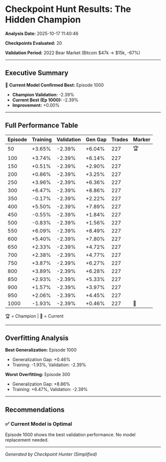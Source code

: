# Checkpoint Hunt Results: The Hidden Champion

**Analysis Date:** 2025-10-17 11:40:46

**Checkpoints Evaluated:** 20

**Validation Period:** 2022 Bear Market (Bitcoin $47k → $15k, -67%)

---

## Executive Summary

📌 **Current Model Confirmed Best:** Episode 1000

- **Champion Validation:** -2.39%
- **Current Best (Ep 1000):** -2.39%
- **Improvement:** +0.00%

---

## Full Performance Table

| Episode | Training | Validation | Gen Gap | Trades | Marker |
|---------|----------|------------|---------|--------|--------|
| 50 | +3.65% | -2.39% | +6.04% | 227 | 🏆 |
| 100 | +3.74% | -2.39% | +6.14% | 227 | |
| 150 | +0.51% | -2.39% | +2.90% | 227 | |
| 200 | +0.86% | -2.39% | +3.25% | 227 | |
| 250 | +3.96% | -2.39% | +6.36% | 227 | |
| 300 | +6.47% | -2.39% | +8.86% | 227 | |
| 350 | -0.17% | -2.39% | +2.22% | 227 | |
| 400 | +5.50% | -2.39% | +7.89% | 227 | |
| 450 | -0.55% | -2.39% | +1.84% | 227 | |
| 500 | -0.83% | -2.39% | +1.56% | 227 | |
| 550 | +6.09% | -2.39% | +8.49% | 227 | |
| 600 | +5.40% | -2.39% | +7.80% | 227 | |
| 650 | +2.33% | -2.39% | +4.72% | 227 | |
| 700 | +2.38% | -2.39% | +4.77% | 227 | |
| 750 | +3.87% | -2.39% | +6.27% | 227 | |
| 800 | +3.89% | -2.39% | +6.28% | 227 | |
| 850 | +2.93% | -2.39% | +5.33% | 227 | |
| 900 | +1.57% | -2.39% | +3.97% | 227 | |
| 950 | +2.06% | -2.39% | +4.45% | 227 | |
| 1000 | -1.93% | -2.39% | +0.46% | 227 | 📌 |

🏆 = Champion | 📌 = Current

---

## Overfitting Analysis

**Best Generalization:** Episode 1000
- Generalization Gap: +0.46%
- Training: -1.93%, Validation: -2.39%

**Worst Overfitting:** Episode 300
- Generalization Gap: +8.86%
- Training: +6.47%, Validation: -2.39%

---

## Recommendations

### ✅ **Current Model is Optimal**

Episode 1000 shows the best validation performance.
No model replacement needed.

---

*Generated by Checkpoint Hunter (Simplified)*
